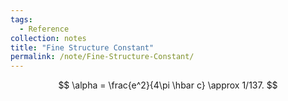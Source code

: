 ```yaml
---
tags:
  - Reference
collection: notes
title: "Fine Structure Constant"
permalink: /note/Fine-Structure-Constant/
---
```

$$
\alpha = \frac{e^2}{4\pi \hbar c} \approx 1/137.
$$